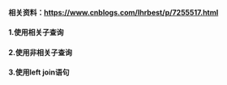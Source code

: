 #### 相关资料：https://www.cnblogs.com/lhrbest/p/7255517.html





#### 1.使用相关子查询

#### 2.使用非相关子查询

#### 3.使用left join语句